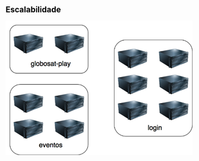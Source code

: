 <!-- .slide: data-background-color="#fff" -->

<h2 style="color: #000">Escalabilidade</h2>

<img src="static/escalabilidade.png" />
